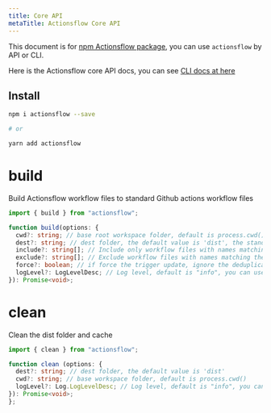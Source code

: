 ```yaml
---
title: Core API
metaTitle: Actionsflow Core API
---
```


This document is for [npm Actionsflow package](https://www.npmjs.com/package/actionsflow), you can use `actionsflow` by API or CLI.

Here is the Actionsflow core API docs, you can see [CLI docs at here](/docs/reference/3-cli.md)

## Install

```bash
npm i actionsflow --save

# or

yarn add actionsflow
```

# build

Build Actionsflow workflow files to standard Github actions workflow files

```typescript
import { build } from "actionsflow";

function build(options: {
  cwd?: string; // base root workspace folder, default is process.cwd()
  dest?: string; // dest folder, the default value is 'dist', the standard Github actions workflow files will place to `./dist/workflows`
  include?: string[]; // Include only workflow files with names matching the given glob.
  exclude?: string[]; // Exclude workflow files with names matching the given glob.
  force?: boolean; // if force the trigger update, ignore the deduplicate key and update interval
  logLevel?: LogLevelDesc; // Log level, default is "info", you can use one of these values, "trace" | "debug" | "info" | "warn" | "error" | "silent"
}): Promise<void>;
```

# clean

Clean the dist folder and cache

```typescript
import { clean } from "actionsflow";

function clean (options: {
  dest?: string; // dest folder, the default value is 'dist'
  cwd?: string; // base workspace folder, default is process.cwd()
  logLevel?: Log.LogLevelDesc; // Log level, default is "info", you can use one of these values, "trace" | "debug" | "info" | "warn" | "error" | "silent"
}): Promise<void>;
};
```
